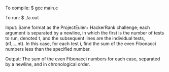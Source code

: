 To compile:
$ gcc main.c

To run:
$ ./a.out

Input:
Same format as the ProjectEuler+ HackerRank challenge; each argument is separated by a newline, in which the first is
the number of tests to run, denoted t, and the subsequent lines are the individual tests, (n1,...,nt). In this case, for each test i,
 find the sum of the even Fibonacci numbers less than the specified number.

Output:
The sum of the even Fibonacci numbers for each case, separated by a newline, and in chronological order.
